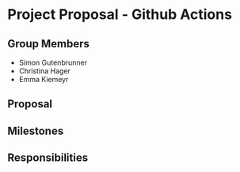 # Project Proposal - Github Actions

## Group Members
* Simon Gutenbrunner
* Christina Hager
* Emma Kiemeyr

## Proposal

## Milestones

## Responsibilities
